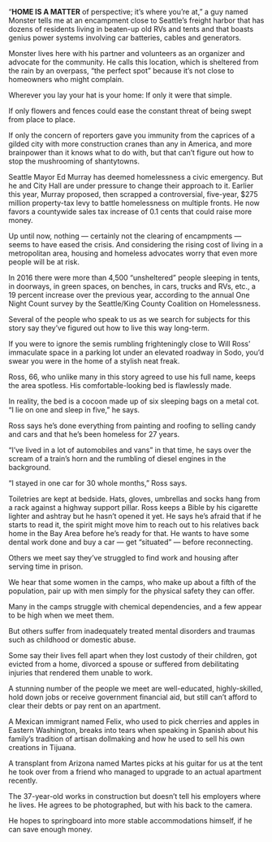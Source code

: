 “**HOME IS A MATTER** of perspective; it’s where you’re at,” a guy named Monster tells me at an encampment close to Seattle’s freight harbor that has dozens of residents living in beaten-up old RVs and tents and that boasts genius power systems involving car batteries, cables and generators. 

Monster lives here with his partner and volunteers as an organizer and advocate for the community. He calls this location, which is sheltered from the rain by an overpass, “the perfect spot” because it’s not close to homeowners who might complain. 

Wherever you lay your hat is your home: If only it were that simple. 

If only flowers and fences could ease the constant threat of being swept from place to place.

If only the concern of reporters gave you immunity from the caprices of a gilded city with more construction cranes than any in America, and more brainpower than it knows what to do with, but that can’t figure out how to stop the mushrooming of shantytowns.

Seattle Mayor Ed Murray has deemed homelessness a civic emergency. But he and City Hall are under pressure to change their approach to it. Earlier this year, Murray  proposed, then scrapped a  controversial, five-year, $275 million property-tax levy to battle homelessness on multiple fronts. He now favors a countywide sales tax increase of 0.1 cents that could raise more money. 

Up until now, nothing — certainly not the clearing of encampments — seems to have eased the crisis. And considering the rising cost of living in a metropolitan area, housing and homeless advocates worry that even more people will be at risk.

In 2016 there were more than 4,500 “unsheltered” people sleeping in tents, in doorways, in green spaces, on benches, in cars, trucks and RVs, etc., a 19 percent increase over the previous year, according to the annual One Night Count survey by the Seattle/King County Coalition on Homelessness.

Several of the people who speak to us as we search for subjects for this story say they’ve figured out how to live this way long-term. 

If you were to ignore the semis rumbling frighteningly close to Will Ross’ immaculate space in a parking lot under an elevated roadway in Sodo, you’d swear you were in the home of a stylish neat freak. 

Ross, 66, who unlike many in this story agreed to use his full name, keeps the area spotless. His comfortable-looking bed is flawlessly made. 

In reality, the bed is a cocoon made up of six sleeping bags on a metal cot. “I lie on one and sleep in five,” he says. 

Ross says he’s done everything from painting and roofing to selling candy and cars and that he’s been homeless for 27 years.

“I’ve lived in a lot of automobiles and vans” in that time, he says over the scream of a train’s horn and the rumbling of diesel engines in the background. 

“I stayed in one car for 30 whole months,” Ross says.

Toiletries are kept at bedside. Hats, gloves, umbrellas and socks hang from a rack against a highway support pillar. Ross keeps a Bible by his cigarette lighter and ashtray but he hasn’t opened it yet. He says he’s afraid that if he starts to read it, the spirit might move him to reach out to his relatives back home in the Bay Area before he’s ready for that. He wants to have some dental work done and buy a car — get “situated” — before reconnecting.

Others we meet say   they’ve struggled to find work and housing after serving time in prison.

We hear that some women in the camps, who make up about a fifth of the population, pair up with men simply for the physical safety they can offer.

Many in the camps struggle with chemical dependencies, and a few appear to be high when we meet them. 

But others suffer from inadequately treated mental disorders and   traumas such as childhood or domestic abuse.

Some say their lives fell apart when they lost custody of their children, got evicted from a home, divorced a spouse or suffered from debilitating injuries that rendered them unable to work. 

A stunning number of the people we meet are well-educated, highly-skilled, hold down jobs or receive government financial aid, but still can’t afford to clear their debts or pay rent on an apartment.

A Mexican immigrant named Felix, who used to pick cherries and apples in Eastern Washington, breaks into tears when speaking in Spanish about his family’s tradition of artisan dollmaking and how he used to sell his own creations in Tijuana. 

A transplant from Arizona named Martes picks at his guitar for us at the tent he took over from a friend who managed to upgrade to an actual apartment recently. 

The 37-year-old works in construction but doesn’t tell his employers where he lives. He agrees to be photographed, but with his back to the camera. 

He hopes to springboard into more stable accommodations himself, if he can save enough money.
